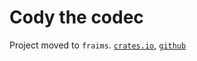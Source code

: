 # Cody the codec

Project moved to `fraims`. [`crates.io`](https://crates.io/crates/fraims), [`github`](https://github.com/JadKHaddad/fraims)
